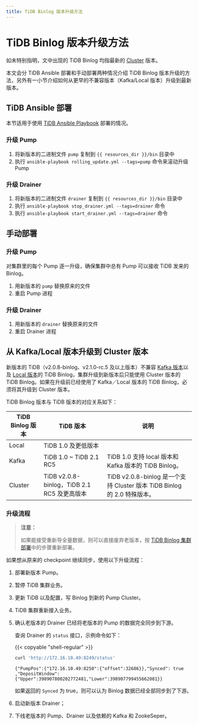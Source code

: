 ```yaml
---
title: TiDB Binlog 版本升级方法
---
```


# TiDB Binlog 版本升级方法

如未特别指明，文中出现的 TiDB Binlog 均指最新的 [Cluster](/tidb-binlog/tidb-binlog-overview.md) 版本。

本文会分 TiDB Ansible 部署和手动部署两种情况介绍 TiDB Binlog 版本升级的方法，另外有一小节介绍如何从更早的不兼容版本（Kafka/Local 版本）升级到最新版本。

## TiDB Ansible 部署

本节适用于使用 [TiDB Ansible Playbook](https://github.com/pingcap/tidb-ansible) 部署的情况。

### 升级 Pump

1. 将新版本的二进制文件 `pump` 复制到 `{{ resources_dir }}/bin` 目录中
2. 执行 `ansible-playbook rolling_update.yml --tags=pump` 命令来滚动升级 Pump

### 升级 Drainer

1. 将新版本的二进制文件 `drainer` 复制到 `{{ resources_dir }}/bin` 目录中
2. 执行 `ansible-playbook stop_drainer.yml --tags=drainer` 命令
3. 执行 `ansible-playbook start_drainer.yml --tags=drainer` 命令

## 手动部署

### 升级 Pump

对集群里的每个 Pump 逐一升级，确保集群中总有 Pump 可以接收 TiDB 发来的 Binlog。

1. 用新版本的 `pump` 替换原来的文件
2. 重启 Pump 进程

### 升级 Drainer

1. 用新版本的 `drainer` 替换原来的文件
2. 重启 Drainer 进程

## 从 Kafka/Local 版本升级到 Cluster 版本

新版本的 TiDB（v2.0.8-binlog、v2.1.0-rc.5 及以上版本）不兼容 [Kafka 版本](https://pingcap.com/docs-cn/v2.1/reference/tidb-binlog/tidb-binlog-kafka/)以及 [Local 版本](https://pingcap.com/docs-cn/v2.1/reference/tidb-binlog/tidb-binlog-local/)的 TiDB Binlog，集群升级到新版本后只能使用 Cluster 版本的 TiDB Binlog。如果在升级前已经使用了 Kafka／Local 版本的 TiDB Binlog，必须将其升级到 Cluster 版本。

TiDB Binlog 版本与 TiDB 版本的对应关系如下：

| TiDB Binlog 版本 | TiDB 版本 | 说明 |
|---|---|---|
| Local | TiDB 1.0 及更低版本 ||
| Kafka | TiDB 1.0 ~ TiDB 2.1 RC5 | TiDB 1.0 支持 local 版本和 Kafka 版本的 TiDB Binlog。 |
| Cluster | TiDB v2.0.8-binlog，TiDB 2.1 RC5 及更高版本 | TiDB v2.0.8-binlog 是一个支持 Cluster 版本 TiDB Binlog 的 2.0 特殊版本。 |

### 升级流程

> **注意：**
>
> 如果能接受重新导全量数据，则可以直接废弃老版本，按 [TiDB Binlog 集群部署](/tidb-binlog/deploy-tidb-binlog.md)中的步骤重新部署。

如果想从原来的 checkpoint 继续同步，使用以下升级流程：

1. 部署新版本 Pump。
2. 暂停 TiDB 集群业务。
3. 更新 TiDB 以及配置，写 Binlog 到新的 Pump Cluster。
4. TiDB 集群重新接入业务。
5. 确认老版本的 Drainer 已经将老版本的 Pump 的数据完全同步到下游。

    查询 Drainer 的 `status` 接口，示例命令如下：

    {{< copyable "shell-regular" >}}

    ```bash
    curl 'http://172.16.10.49:8249/status'
    ```

    ```
    {"PumpPos":{"172.16.10.49:8250":{"offset":32686}},"Synced": true ,"DepositWindow":{"Upper":398907800202772481,"Lower":398907799455662081}}
    ```

    如果返回的 `Synced` 为 true，则可以认为 Binlog 数据已经全部同步到了下游。

6. 启动新版本 Drainer；
7. 下线老版本的 Pump、Drainer 以及依赖的 Kafka 和 ZookeSeper。
